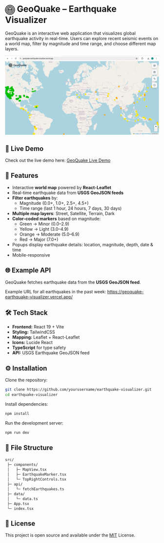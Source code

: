 
<h1>
  <img src="public/logo.png" alt="GeoQuake Logo" width="32" height="32" style="vertical-align: middle;">
  GeoQuake – Earthquake Visualizer
</h1>


GeoQuake is an interactive web application that visualizes global earthquake activity in real-time. Users can explore recent seismic events on a world map, filter by magnitude and time range, and choose different map layers.  


![GeoQuake Screenshot](public/screenshot.png)


## 🔗 Live Demo

Check out the live demo here: [GeoQuake Live Demo](https://geoquake-earthquake-visualizer.vercel.app/)


## 🚀 Features

- Interactive **world map** powered by **React-Leaflet**
- Real-time earthquake data from **USGS GeoJSON feeds**
- **Filter earthquakes** by:
  - Magnitude (0.0+, 1.0+, 2.5+, 4.5+)
  - Time range (last 1 hour, 24 hours, 7 days, 30 days)
- **Multiple map layers**: Street, Satellite, Terrain, Dark
- **Color-coded markers** based on magnitude:
  - Green → Minor (0.0–2.9)
  - Yellow → Light (3.0–4.9)
  - Orange → Moderate (5.0–6.9)
  - Red → Major (7.0+)
- Popups display earthquake details: location, magnitude, depth, date & time
- Mobile-responsive


## 🌐 Example API

GeoQuake fetches earthquake data from the **USGS GeoJSON feed**.  

Example URL for all earthquakes in the past week: https://geoquake-earthquake-visualizer.vercel.app/


## 🛠️ Tech Stack

- **Frontend:** React 19 + Vite
- **Styling:** TailwindCSS
- **Mapping:** Leaflet + React-Leaflet
- **Icons:** Lucide React
- **TypeScript** for type safety
- **API:** USGS Earthquake GeoJSON feed


## ⚙️ Installation

Clone the repository:
```bash
git clone https://github.com/yourusername/earthquake-visualizer.git
cd earthquake-visualizer
```

Install dependencies:
```bash
npm install
```

Run the development server:
```bash
npm run dev
```

## 📂 File Structure

```
src/
 ├─ components/
 │   ├─ MapView.tsx
 │   ├─ EarthquakeMarker.tsx
 │   └─ TopRightControls.tsx
 ├─ api/
 │   └─ fetchEarthquakes.ts
 ├─ data/
 │   └─ data.ts
 ├─ App.tsx
 └─ index.tsx
```
## 📄 License
This project is open source and available under the
[MIT](https://choosealicense.com/licenses/mit/)
License.

